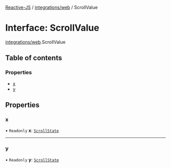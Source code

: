 [Reactive-JS](../README.md) / [integrations/web](../modules/integrations_web.md) / ScrollValue

# Interface: ScrollValue

[integrations/web](../modules/integrations_web.md).ScrollValue

## Table of contents

### Properties

- [x](integrations_web.ScrollValue.md#x)
- [y](integrations_web.ScrollValue.md#y)

## Properties

### x

• `Readonly` **x**: [`ScrollState`](integrations_web.ScrollState.md)

___

### y

• `Readonly` **y**: [`ScrollState`](integrations_web.ScrollState.md)
